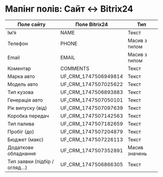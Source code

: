 # Мапінг полів: Сайт ↔ Bitrix24

| Поле сайту                   | Поле Bitrix24          | Тип           |
| ---------------------------- | ---------------------- | ------------- |
| Ім’я                         | NAME                   | Текст         |
| Телефон                      | PHONE                  | Масив з типом |
| Email                        | EMAIL                  | Масив з типом |
| Коментар                     | COMMENTS               | Текст         |
| Марка авто                   | UF\_CRM\_1747506949814 | Текст         |
| Модель авто                  | UF\_CRM\_1747507025622 | Текст         |
| Тип кузова                   | UF\_CRM\_1747506893883 | Текст         |
| Генерація авто               | UF\_CRM\_1747507050101 | Текст         |
| Рік випуску (від)            | UF\_CRM\_1747507097639 | Текст         |
| Коробка передач              | UF\_CRM\_1747507142563 | Текст         |
| Тип палива                   | UF\_CRM\_1747507182659 | Текст         |
| Пробіг (до)                  | UF\_CRM\_1747507204879 | Текст         |
| Бюджет (макс)                | UF\_CRM\_1747507226113 | Текст         |
| Додаткове обладнання         | UF\_CRM\_1747507352891 | Масив значень |
| Тип заявки (підбір / огляд…) | UF\_CRM\_1747506866305 | Текст         |
